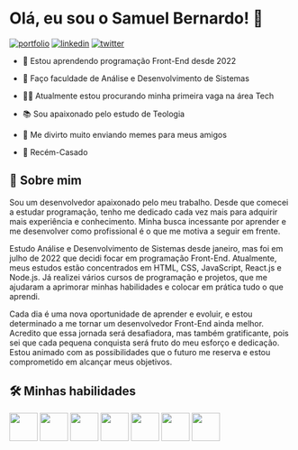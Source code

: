
# Olá, eu sou o Samuel Bernardo! 👋
[![portfolio](https://img.shields.io/badge/my_portfolio-000?style=for-the-badge&logo=ko-fi&logoColor=white)](https://smk-portfolio.vercel.app/) [![linkedin](https://img.shields.io/badge/linkedin-0A66C2?style=for-the-badge&logo=linkedin&logoColor=white)](https://www.linkedin.com/in/samuelbernardo) [![twitter](https://img.shields.io/badge/twitter-1DA1F2?style=for-the-badge&logo=twitter&logoColor=white)](https://twitter.com/Smk_hb)

- 🧠 Estou aprendendo programação Front-End desde 2022

- 🎒 Faço faculdade de Análise e Desenvolvimento de Sistemas

- 👩‍💻 Atualmente estou procurando minha primeira vaga na área Tech

- 📚 Sou apaixonado pelo estudo de Teologia

- 🤣 Me divirto muito enviando memes para meus amigos

- 💒 Recém-Casado

## 🚀 Sobre mim

Sou um desenvolvedor apaixonado pelo meu trabalho. Desde que comecei a estudar programação, tenho me dedicado cada vez mais para adquirir mais experiência e conhecimento. Minha busca incessante por aprender e me desenvolver como profissional é o que me motiva a seguir em frente.

Estudo Análise e Desenvolvimento de Sistemas desde janeiro, mas foi em julho de 2022 que decidi focar em programação Front-End. Atualmente, meus estudos estão concentrados em HTML, CSS, JavaScript, React.js e Node.js. Já realizei vários cursos de programação e projetos, que me ajudaram a aprimorar minhas habilidades e colocar em prática tudo o que aprendi.

Cada dia é uma nova oportunidade de aprender e evoluir, e estou determinado a me tornar um desenvolvedor Front-End ainda melhor. Acredito que essa jornada será desafiadora, mas também gratificante, pois sei que cada pequena conquista será fruto do meu esforço e dedicação. Estou animado com as possibilidades que o futuro me reserva e estou comprometido em alcançar meus objetivos.
                            
## 🛠 Minhas habilidades

<img src="https://cdn.jsdelivr.net/gh/devicons/devicon/icons/html5/html5-plain-wordmark.svg" width="50" /> <img src="https://cdn.jsdelivr.net/gh/devicons/devicon/icons/css3/css3-plain-wordmark.svg" width="50" /> <img src="https://cdn.jsdelivr.net/gh/devicons/devicon/icons/javascript/javascript-plain.svg" width="50" /> <img src="https://cdn.jsdelivr.net/gh/devicons/devicon/icons/react/react-original-wordmark.svg" width="50" /> <img src="https://cdn.jsdelivr.net/gh/devicons/devicon/icons/nodejs/nodejs-plain.svg" width="50" /> <img src="https://cdn.jsdelivr.net/gh/devicons/devicon/icons/tailwindcss/tailwindcss-plain.svg" width="50" /> <img src="https://cdn.jsdelivr.net/gh/devicons/devicon/icons/sass/sass-original.svg" width="50" />
